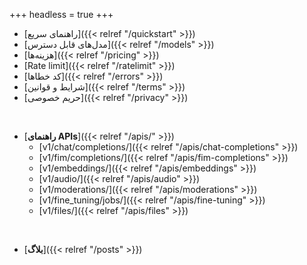 +++
headless = true
+++

- [راهنمای سریع]({{< relref "/quickstart" >}})
- [مدل‌های قابل دسترس]({{< relref "/models" >}})
- [هزینه‌ها]({{< relref "/pricing" >}})
- [Rate limit]({{< relref "/ratelimit" >}})
- [کد خطاها]({{< relref "/errors" >}})
- [شرایط و قوانین]({{< relref "/terms" >}})
- [حریم خصوصی]({{< relref "/privacy" >}})
<br />

- [**راهنمای APIs**]({{< relref "/apis/" >}})
  - [v1/chat/completions/]({{< relref "/apis/chat-completions" >}})
  - [v1/fim/completions/]({{< relref "/apis/fim-completions" >}})
  - [v1/embeddings/]({{< relref "/apis/embeddings" >}})
  - [v1/audio/]({{< relref "/apis/audio" >}})
  - [v1/moderations/]({{< relref "/apis/moderations" >}})
  - [v1/fine_tuning/jobs/]({{< relref "/apis/fine-tuning" >}})
  - [v1/files/]({{< relref "/apis/files" >}})
<br />

- [**بلاگ**]({{< relref "/posts" >}})
<br />